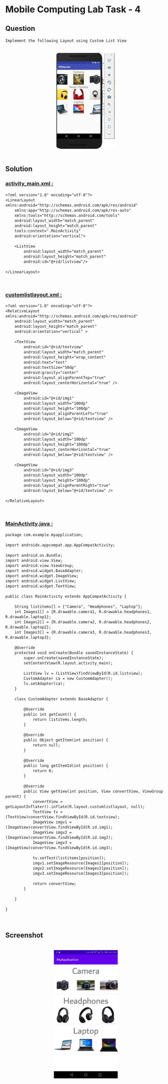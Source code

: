 # Mobile Computing Lab Task - 4

## Question

```
Implement the following Layout using Custom List View
```

<br/>

<div align="center">
    <a href="customlist-assignment.jpg">
        <img src="customlist-assignment.jpg" alt="question" height="300px">
    </a>
</div>

<br/>

## Solution

### [activity_main.xml :](./MyApplication/app/src/main/res/layout/activity_main.xml)

```
<?xml version="1.0" encoding="utf-8"?>
<LinearLayout xmlns:android="http://schemas.android.com/apk/res/android"
    xmlns:app="http://schemas.android.com/apk/res-auto"
    xmlns:tools="http://schemas.android.com/tools"
    android:layout_width="match_parent"
    android:layout_height="match_parent"
    tools:context=".MainActivity"
    android:orientation="vertical">

    <ListView
        android:layout_width="match_parent"
        android:layout_height="match_parent"
        android:id="@+id/listview"/>

</LinearLayout>

```

<br/>

### [customlistlayout.xml :](./MyApplication/app/src/main/res/layout/customlistlayout.xml)

```
<?xml version="1.0" encoding="utf-8"?>
<RelativeLayout xmlns:android="http://schemas.android.com/apk/res/android"
    android:layout_width="match_parent"
    android:layout_height="match_parent"
    android:orientation="vertical" >

    <TextView
        android:id="@+id/textview"
        android:layout_width="match_parent"
        android:layout_height="wrap_content"
        android:text="test"
        android:textSize="50dp"
        android:gravity="center"
        android:layout_alignParentTop="true"
        android:layout_centerHorizontal="true" />

    <ImageView
        android:id="@+id/img1"
        android:layout_width="100dp"
        android:layout_height="100dp"
        android:layout_alignParentLeft="true"
        android:layout_below="@+id/textview" />

    <ImageView
        android:id="@+id/img2"
        android:layout_width="100dp"
        android:layout_height="100dp"
        android:layout_centerHorizontal="true"
        android:layout_below="@+id/textview" />

    <ImageView
        android:id="@+id/img3"
        android:layout_width="100dp"
        android:layout_height="100dp"
        android:layout_alignParentRight="true"
        android:layout_below="@+id/textview" />

</RelativeLayout>
```

<br/>

### [MainActivity.java :](./MyApplication/app/src/main/java/com/example/myapplication/MainActivity.java)

```
package com.example.myapplication;

import androidx.appcompat.app.AppCompatActivity;

import android.os.Bundle;
import android.view.View;
import android.view.ViewGroup;
import android.widget.BaseAdapter;
import android.widget.ImageView;
import android.widget.ListView;
import android.widget.TextView;

public class MainActivity extends AppCompatActivity {

    String listitems[] = {"Camera", "Headphones", "Laptop"};
    int Images1[] = {R.drawable.camera1, R.drawable.headphones1, R.drawable.laptop1};
    int Images2[] = {R.drawable.camera2, R.drawable.headphones2, R.drawable.laptop2};
    int Images3[] = {R.drawable.camera3, R.drawable.headphones3, R.drawable.laptop3};

    @Override
    protected void onCreate(Bundle savedInstanceState) {
        super.onCreate(savedInstanceState);
        setContentView(R.layout.activity_main);

        ListView lv = (ListView)findViewById(R.id.listview);
        CustomAdapter ca = new CustomAdapter();
        lv.setAdapter(ca);
    }

    class CustomAdapter extends BaseAdapter {

        @Override
        public int getCount() {
            return listitems.length;
        }

        @Override
        public Object getItem(int position) {
            return null;
        }

        @Override
        public long getItemId(int position) {
            return 0;
        }

        @Override
        public View getView(int position, View convertView, ViewGroup parent) {
            convertView = getLayoutInflater().inflate(R.layout.customlistlayout, null);
            TextView tv = (TextView)convertView.findViewById(R.id.textview);
            ImageView imgv1 = (ImageView)convertView.findViewById(R.id.img1);
            ImageView imgv2 = (ImageView)convertView.findViewById(R.id.img2);
            ImageView imgv3 = (ImageView)convertView.findViewById(R.id.img3);

            tv.setText(listitems[position]);
            imgv1.setImageResource(Images1[position]);
            imgv2.setImageResource(Images2[position]);
            imgv3.setImageResource(Images3[position]);

            return convertView;
        }

    }

}
```

<br/>

## Screenshot

<br/>

<div align="center">
    <a href="screenshot.png">
        <img src="screenshot.png" alt="screenshot[0]" height="400px">
    </a>
</div>
